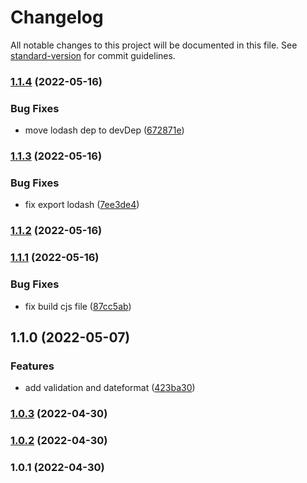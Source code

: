 # Changelog

All notable changes to this project will be documented in this file. See [standard-version](https://github.com/conventional-changelog/standard-version) for commit guidelines.

### [1.1.4](https://github.com/YaroED/lodash-pro/compare/v1.1.3...v1.1.4) (2022-05-16)


### Bug Fixes

* move lodash dep to devDep ([672871e](https://github.com/YaroED/lodash-pro/commit/672871ee84c728b5c8a306e8c38d040e07ba7041))

### [1.1.3](https://github.com/YaroED/lodash-pro/compare/v1.1.2...v1.1.3) (2022-05-16)


### Bug Fixes

* fix export lodash ([7ee3de4](https://github.com/YaroED/lodash-pro/commit/7ee3de4de7f20e7490ddc4fbaa1d590f51cae499))

### [1.1.2](https://github.com/YaroED/lodash-pro/compare/v1.1.1...v1.1.2) (2022-05-16)

### [1.1.1](https://github.com/YaroED/lodash-pro/compare/v1.1.0...v1.1.1) (2022-05-16)


### Bug Fixes

* fix build cjs file ([87cc5ab](https://github.com/YaroED/lodash-pro/commit/87cc5ab576c29f41f36d895ff6ac4f68a89b1d16))

## 1.1.0 (2022-05-07)


### Features

* add validation and dateformat ([423ba30](https://github.com/YaroED/lodash-pro/commit/423ba30901e4d3f4e529ec628319de0b14138aa9))

### [1.0.3](///compare/v1.0.2...v1.0.3) (2022-04-30)

### [1.0.2](///compare/v1.0.1...v1.0.2) (2022-04-30)

### 1.0.1 (2022-04-30)
